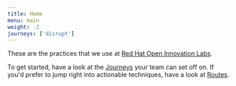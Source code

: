 ```yaml
---
title: Home
menu: main
weight: -2
journeys: ['disrupt']
---
```


These are the practices that we use at [Red Hat Open Innovation Labs](https://www.redhat.com/en/open-innovation-labs).

To get started, have a look at the [Journeys](/journeys/) your team can set off on. If you'd prefer to jump right into actionable techniques, have a look at [Routes](/routes/).
